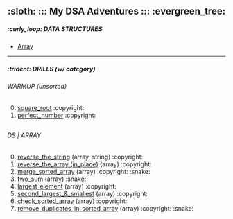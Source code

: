 <h2 align="center">:sloth: ::: My DSA Adventures ::: :evergreen_tree:</h2>


<h5>:curly_loop: DATA STRUCTURES</h5>
<ul>
  <li><a href="https://github.com/theparotta/dsa/blob/trunk/datastructures/myarray.py">Array</a></li>
</ul>

---

<h5>:trident: DRILLS (w/ category)</h5>
<h6>WARMUP (unsorted) </h6>
<ol start="0">
  <li><a href="https://github.com/theparotta/dsa/tree/trunk/drills/10_square_root">square_root</a> :copyright: </li>
  <li><a href="https://github.com/theparotta/dsa/tree/trunk/drills/9_perfect_number">perfect_number</a> :copyright: </li>
</ol>

<h2></h2>


<h6>DS | ARRAY</h6>
<ol start="0">
  <li><a href="https://github.com/theparotta/dsa/tree/trunk/drills/0_reverse_the_string">reverse_the_string</a> (array, string) :copyright: </li>
  <li><a href="https://github.com/theparotta/dsa/tree/trunk/drills/1_reverse_the_array">reverse_the_array (in_place)</a> (array) :copyright: </li>
  <li><a href="https://github.com/theparotta/dsa/tree/trunk/drills/2_merge_sorted_array">merge_sorted_array</a> (array) :copyright: :snake: </li>
  <li><a href="https://github.com/theparotta/dsa/tree/trunk/drills/3_two_sum">two_sum</a> (array) :snake: </li>
  <li><a href="https://github.com/theparotta/dsa/tree/trunk/drills/4_largest_element_in_array">largest_element</a> (array) :copyright: </li>
  <li><a href="https://github.com/theparotta/dsa/tree/trunk/drills/5_second_largest_smallest">second_largest_&_smallest</a> (array) :copyright: </li>
  <li><a href="https://github.com/theparotta/dsa/tree/trunk/drills/6_check_sorted_array">check_sorted_array</a> (array) :copyright: </li>
  <li><a href="https://github.com/theparotta/dsa/tree/trunk/drills/7_remove_duplicates_from_sorted_array">remove_duplicates_in_sorted_array</a> (array) :copyright: :snake: </li>
</ol>


<h2></h2>
